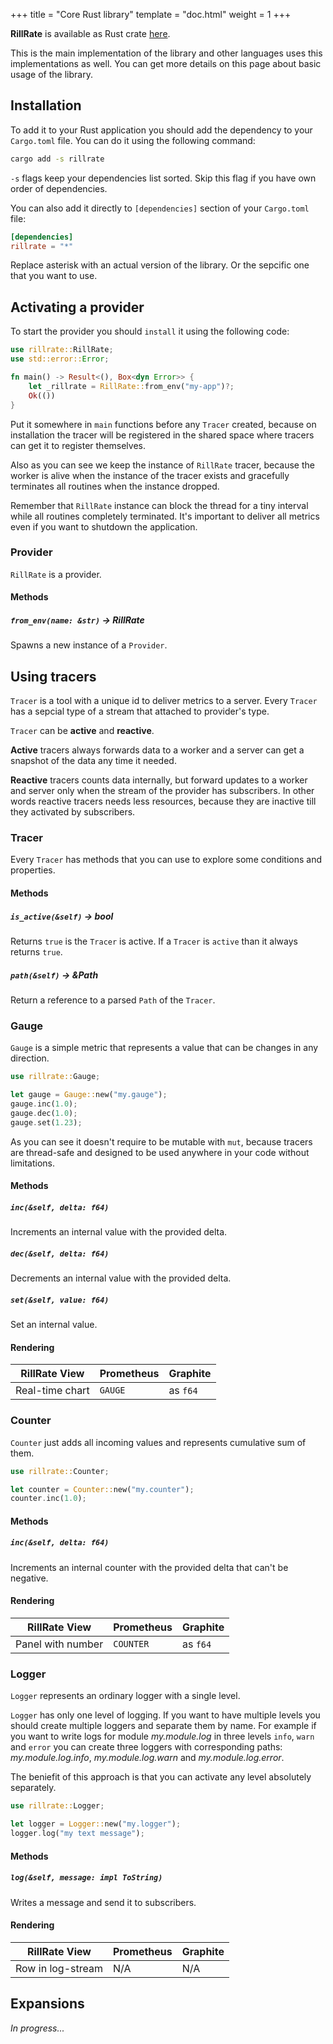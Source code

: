 +++
title = "Core Rust library"
template = "doc.html"
weight = 1
+++

**RillRate** is available as Rust crate [here](https://crates.io/crates/rillrate).

This is the main implementation of the library and other languages uses this implementations as well.
You can get more details on this page about basic usage of the library.


## Installation

To add it to your Rust application you should add the dependency to your `Cargo.toml` file.
You can do it using the following command:

```bash
cargo add -s rillrate
```

<div class="alert alert-info" role="alert">
<code>-s</code> flags keep your dependencies list sorted. Skip this flag if you have own order of dependencies.
</div>

You can also add it directly to `[dependencies]` section of your `Cargo.toml` file:

```toml
[dependencies]
rillrate = "*"
```

<div class="alert alert-info" role="alert">
Replace asterisk with an actual version of the library. Or the sepcific one that you want to use.
</div>

## Activating a provider

To start the provider you should `install` it using the following code:

```rust
use rillrate::RillRate;
use std::error::Error;

fn main() -> Result<(), Box<dyn Error>> {
    let _rillrate = RillRate::from_env("my-app")?;
    Ok(())
}
```

Put it somewhere in `main` functions before any `Tracer` created, because on installation
the tracer will be registered in the shared space where tracers can get it to register themselves.

Also as you can see we keep the instance of `RillRate` tracer, because the worker is alive when
the instance of the tracer exists and gracefully terminates all routines when the instance dropped.

<div class="alert alert-warning" role="alert">
Remember that <code>RillRate</code> instance can block the thread for a tiny interval while all routines
completely terminated. It's important to deliver all metrics even if you want to shutdown
the application.
</div>

### Provider

`RillRate` is a provider.

#### Methods

##### `from_env(name: &str)` -> RillRate

Spawns a new instance of a `Provider`.

## Using tracers

`Tracer` is a tool with a unique id to deliver metrics to a server. Every `Tracer`
has a sepcial type of a stream that attached to provider's type.

`Tracer` can be **active** and **reactive**.

**Active** tracers always forwards data to a worker and a server can get a snapshot
of the data any time it needed.

**Reactive** tracers counts data internally,
but forward updates to a worker and server only when the stream of the provider has
subscribers. In other words reactive tracers needs less resources, because
they are inactive till they activated by subscribers.

### Tracer

Every `Tracer` has methods that you can use to explore some conditions and properties.

#### Methods

##### `is_active(&self)` -> bool

Returns `true` is the `Tracer` is active. If a `Tracer` is `active` than it always
returns `true`.

##### `path(&self)` -> &Path

Return a reference to a parsed `Path` of the `Tracer`.

### Gauge

`Gauge` is a simple metric that represents a value that can be changes in any direction.

```rust
use rillrate::Gauge;

let gauge = Gauge::new("my.gauge");
gauge.inc(1.0);
gauge.dec(1.0);
gauge.set(1.23);
```

As you can see it doesn't require to be mutable with `mut`, because tracers are thread-safe
and designed to be used anywhere in your code without limitations.

#### Methods

##### `inc(&self, delta: f64)`

Increments an internal value with the provided delta.

##### `dec(&self, delta: f64)`

Decrements an internal value with the provided delta.

##### `set(&self, value: f64)`

Set an internal value.

#### Rendering

| RillRate View     | Prometheus | Graphite |
| ----------------- | ---------- | -------- |
| Real-time chart   | `GAUGE`    | as `f64` |

### Counter

`Counter` just adds all incoming values and represents cumulative sum of them.

```rust
use rillrate::Counter;

let counter = Counter::new("my.counter");
counter.inc(1.0);
```

#### Methods

##### `inc(&self, delta: f64)`

Increments an internal counter with the provided delta that can't be negative.

#### Rendering

| RillRate View     | Prometheus | Graphite |
| ----------------- | ---------- | -------- |
| Panel with number | `COUNTER`  | as `f64` |

### Logger

`Logger` represents an ordinary logger with a single level.

`Logger` has only one level of logging. If you want to have multiple levels you
should create multiple loggers and separate them by name. For example if you want
to write logs for module *my.module.log* in three levels `info`, `warn` and `error` you
can create three loggers with corresponding paths: *my.module.log.info*,
*my.module.log.warn* and *my.module.log.error*.

The beniefit of this approach is that you can activate any level absolutely separately.

```rust
use rillrate::Logger;

let logger = Logger::new("my.logger");
logger.log("my text message");
```

#### Methods

##### `log(&self, message: impl ToString)`

Writes a message and send it to subscribers.

#### Rendering

| RillRate View     | Prometheus | Graphite |
| ----------------- | ---------- | -------- |
| Row in log-stream | N/A        | N/A      |

## Expansions

*In progress...*
